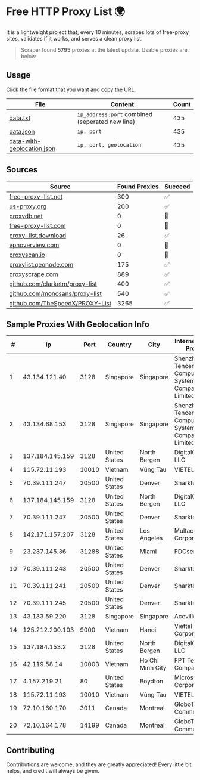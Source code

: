 
# Free HTTP Proxy List 🌍

It is a lightweight project that, every 10 minutes, scrapes lots of free-proxy sites, validates if it works, and serves a clean proxy list.


> Scraper found **5795** proxies at the latest update. Usable proxies are below.

## Usage

Click the file format that you want and copy the URL.


|File|Content|Count|
|----|-------|-----|
|[data.txt](https://raw.githubusercontent.com/themiralay/Proxy-List-World/master/data.txt)|`ip_address:port` combined (seperated new line)|435|
|[data.json](https://raw.githubusercontent.com/themiralay/Proxy-List-World/master/data.json)|`ip, port`|435|
|[data-with-geolocation.json](https://raw.githubusercontent.com/themiralay/Proxy-List-World/master/data-with-geolocation.json)|`ip, port, geolocation`|435|

## Sources

|Source|Found Proxies|Succeed|
|------|-------------|-------|
|[free-proxy-list.net](https://free-proxy-list.net)|300|✅|
|[us-proxy.org](https://www.us-proxy.org)|200|✅|
|[proxydb.net](http://proxydb.net)|0|🚫|
|[free-proxy-list.com](https://free-proxy-list.com/?page=&port=&type%5B%5D=http&type%5B%5D=https&up_time=0&search=Search)|0|🚫|
|[proxy-list.download](https://www.proxy-list.download/HTTP)|26|✅|
|[vpnoverview.com](https://vpnoverview.com/privacy/anonymous-browsing/free-proxy-servers)|0|🚫|
|[proxyscan.io](https://www.proxyscan.io)|0|🚫|
|[proxylist.geonode.com](https://proxylist.geonode.com/api/proxy-list?limit=300&page=1&sort_by=lastChecked&sort_type=desc&protocols=http,https)|175|✅|
|[proxyscrape.com](https://api.proxyscrape.com/v2/?request=displayproxies&protocol=http&timeout=10000&country=all&ssl=all&anonymity=all)|889|✅|
|[github.com/clarketm/proxy-list](https://raw.githubusercontent.com/clarketm/proxy-list/master/proxy-list-raw.txt)|400|✅|
|[github.com/monosans/proxy-list](https://raw.githubusercontent.com/monosans/proxy-list/main/proxies/http.txt)|540|✅|
|[github.com/TheSpeedX/PROXY-List](https://raw.githubusercontent.com/TheSpeedX/PROXY-List/master/http.txt)|3265|✅|


## Sample Proxies With Geolocation Info

|#|Ip|Port|Country|City|Internet Service Provider|
|-|--|----|-------|----|-------------------------|
|1|43.134.121.40|3128|Singapore|Singapore|Shenzhen Tencent Computer Systems Company Limited|
|2|43.134.68.153|3128|Singapore|Singapore|Shenzhen Tencent Computer Systems Company Limited|
|3|137.184.145.159|3128|United States|North Bergen|DigitalOcean, LLC|
|4|115.72.11.193|10010|Vietnam|Vũng Tàu|VIETELmetro|
|5|70.39.111.247|20500|United States|Denver|Sharktech|
|6|137.184.145.159|3128|United States|North Bergen|DigitalOcean, LLC|
|7|70.39.111.247|20500|United States|Denver|Sharktech|
|8|142.171.157.207|3128|United States|Los Angeles|Multacom Corporation|
|9|23.237.145.36|31288|United States|Miami|FDCservers.net|
|10|70.39.111.243|20500|United States|Denver|Sharktech|
|11|70.39.111.241|20500|United States|Denver|Sharktech|
|12|70.39.111.245|20500|United States|Denver|Sharktech|
|13|43.133.59.220|3128|Singapore|Singapore|Aceville Pte.ltd|
|14|125.212.200.103|9000|Vietnam|Hanoi|Viettel Corporation|
|15|137.184.153.2|3128|United States|North Bergen|DigitalOcean, LLC|
|16|42.119.58.14|10003|Vietnam|Ho Chi Minh City|FPT Telecom Company|
|17|4.157.219.21|80|United States|Boydton|Microsoft Corporation|
|18|115.72.11.193|10010|Vietnam|Vũng Tàu|VIETELmetro|
|19|72.10.160.170|3011|Canada|Montreal|GloboTech Communications|
|20|72.10.164.178|14199|Canada|Montreal|GloboTech Communications|



## Contributing

Contributions are welcome, and they are greatly appreciated! Every
little bit helps, and credit will always be given.


